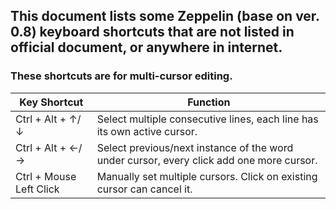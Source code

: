 ## This document lists some Zeppelin (base on ver. 0.8) keyboard shortcuts that are not listed in official document, or anywhere in internet. 
### These shortcuts are for multi-cursor editing.

|Key Shortcut| Function|
|-----------|-------------|
|Ctrl + Alt + &#8593;/&#8595;| Select multiple consecutive lines, each line has its own active cursor.|
|Ctrl + Alt + &#8592;/&#8594;| Select previous/next instance of the word under cursor, every click add one more cursor.|
|Ctrl + Mouse Left Click| Manually set multiple cursors. Click on existing cursor can cancel it.|

